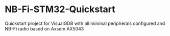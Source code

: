 # NB-Fi-STM32-Quickstart
Quickstart project for VisualGDB with all minimal peripherals configured and NB-Fi radio based on Axsem AX5043
